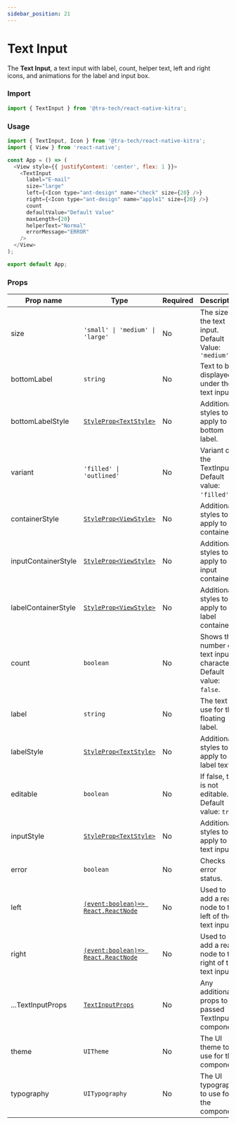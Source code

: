 ```yaml
---
sidebar_position: 21
---
```


# Text Input

The **Text Input**, a text input with label, count, helper text, left and right icons, and animations for the label and input box.
### Import

```js
import { TextInput } from '@tra-tech/react-native-kitra';
```

### Usage

```js
import { TextInput, Icon } from '@tra-tech/react-native-kitra';
import { View } from 'react-native';

const App = () => (
  <View style={{ justifyContent: 'center', flex: 1 }}>
    <TextInput
      label="E-mail"
      size="large"
      left={<Icon type="ant-design" name="check" size={20} />}
      right={<Icon type="ant-design" name="apple1" size={20} />}
      count
      defaultValue="Default Value"
      maxLength={20}
      helperText="Normal"
      errorMessage="ERROR"
    />
  </View>
);

export default App;
```

### Props

| Prop name             | Type                                            | Required | Description                                                                                |
|-----------------------|-------------------------------------------------|----------|--------------------------------------------------------------------------------------------|
| size                  | <code>'small' \| 'medium' \| 'large'</code>                    | No      | The size of the text input. Default Value: ``'medium'  ``                 |
| bottomLabel                 |``string``                                  | No      |Text to be displayed under the text input.|
| bottomLabelStyle          |[``StyleProp<TextStyle>``](https://reactnative.dev/docs/text-style-props)| No       | Additional styles to apply to the bottom label.                         |
| variant          |<code>'filled' \| 'outlined'</code>| No       | Variant of the TextInput. Default value: ``'filled'`` ,                    |
| containerStyle          |[``StyleProp<ViewStyle>``](https://reactnative.dev/docs/view-style-props)| No       | Additional styles to apply to the container.                     |
| inputContainerStyle          |[``StyleProp<ViewStyle>``](https://reactnative.dev/docs/view-style-props)| No       | Additional styles to apply to the input container.                   |
| labelContainerStyle          |[``StyleProp<ViewStyle>``](https://reactnative.dev/docs/view-style-props)| No       | Additional styles to apply to the label container.                       |
| count                  | ``boolean``                | No      | Shows the number of text input characters. Default value: ``false``.               |
| label                 |``string``| No                                                 | The text to use for the floating label.              |
| labelStyle          |[``StyleProp<TextStyle>``](https://reactnative.dev/docs/text-style-props)| No       | Additional styles to apply to the label text.                         |
| editable            |``boolean``                   | No       | If false, text is not editable. Default value: ``true``. |
| inputStyle   |[``StyleProp<TextStyle>``](https://reactnative.dev/docs/text-style-props)| No       | Additional styles to apply to the text input.                  |
| error           |``boolean `` | No       | Checks error status.                   |
| left           |[``(event:boolean)=> React.ReactNode``](https://reactnative.dev/docs/react-node)  | No       | Used to add a react node to the left of the text input.                    |
| right           |[``(event:boolean)=> React.ReactNode``](https://reactnative.dev/docs/react-node)  | No       | Used to add a react node to the right of the text input.                      |
| ...TextInputProps           |[``TextInputProps``](https://reactnative.dev/docs/textinput#props) | No       | Any additional props to be passed TextInput component.                      |
| theme                 |``UITheme                                     `` | No       | The UI theme to use for the component.                                                     |
| typography            |``UITypography                                `` | No       | The UI typography to use for the component.                                                |

